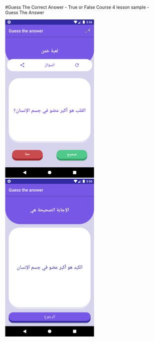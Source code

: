 #Guess The Correct Answer - True or False
Course 4 lesson sample - Guess The Answer

<img src="screenshots/main.png" width="285"> <img src="screenshots/answer.png" width="285">